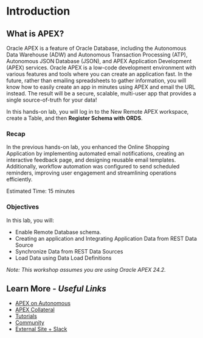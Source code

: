 # Introduction

## **What is APEX?**

Oracle APEX is a feature of Oracle Database, including the Autonomous Data Warehouse (ADW) and Autonomous Transaction Processing (ATP), Autonomous JSON Database (JSON), and APEX Application Development (APEX) services. Oracle APEX is a low-code development environment with various features and tools where you can create an application fast. In the future, rather than emailing spreadsheets to gather information, you will know how to easily create an app in minutes using APEX and email the URL instead. The result will be a secure, scalable, multi-user app that provides a single source-of-truth for your data!

In this hands-on lab, you will log in to the New Remote APEX workspace, create a Table, and then **Register Schema with ORDS**.

### Recap

In the previous hands-on lab, you enhanced the Online Shopping Application by implementing automated email notifications, creating an interactive feedback page, and designing reusable email templates. Additionally, workflow automation was configured to send scheduled reminders, improving user engagement and streamlining operations efficiently.

Estimated Time: 15 minutes

### Objectives

In this lab, you will:

- Enable Remote Database schema.
- Creating an application and Integrating Application Data from REST Data Source
- Synchronize Data from REST Data Sources
- Load Data using Data Load Definitions

*Note: This workshop assumes you are using Oracle APEX 24.2.*

## Learn More - *Useful Links*

- [APEX on Autonomous](https://apex.oracle.com/autonomous)
- [APEX Collateral](https://www.oracle.com/database/technologies/appdev/apex/collateral.html)
- [Tutorials](https://apex.oracle.com/en/learn/tutorials)
- [Community](https://apex.oracle.com/community)
- [External Site + Slack](http://apex.world)
